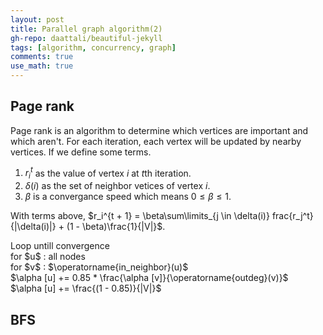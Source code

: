 ```yaml
---
layout: post
title: Parallel graph algorithm(2)
gh-repo: daattali/beautiful-jekyll
tags: [algorithm, concurrency, graph]
comments: true
use_math: true
---
```


## Page rank
Page rank is an algorithm to determine which vertices are important and which aren't.
For each iteration, each vertex will be updated by nearby vertices.
If we define some terms.
1. $r_i^t$ as the value of vertex $i$ at $t$th iteration.
2. $\delta(i)$ as the set of neighbor vetices of vertex $i$.
3. $\beta$ is a convergance speed which means $0 \le \beta \le 1$.

With terms above, $r_i^{t + 1} = \beta\sum\limits_{j \in \delta(i)}
frac{r_j^t}{|\delta(i)|} + (1 - \beta)\frac{1}{|V|}$.

<div class="algorithm">
    Loop untill convergence
    <div class="algorithm">
        for $u$ : all nodes
        <div class="algorithm">
            for $v$ : $\operatorname{in_neighbor}(u)$
            <div class="algorithm">
                $\alpha [u] += 0.85 * \frac{\alpha [v]}{\operatorname{outdeg}(v)}$
            </div>
            $\alpha [u] += \frac{(1 - 0.85)}{|V|}$
        </div>
    </div>
</div>

## BFS

